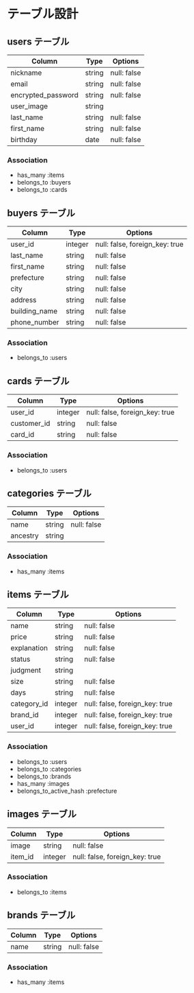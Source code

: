 # テーブル設計

## users テーブル

| Column             | Type   | Options     |
| ------------------ | ------ | ----------- |
| nickname           | string | null: false |
| email              | string | null: false |
| encrypted_password | string | null: false |
| user_image         | string |             |
| last_name          | string | null: false |
| first_name         | string | null: false |
| birthday           | date   | null: false |

### Association
- has_many :items
- belongs_to :buyers
- belongs_to :cards


## buyers テーブル

| Column        | Type    | Options                        |
| ------------- | ------- | ------------------------------ |
| user_id       | integer | null: false, foreign_key: true |
| last_name     | string  | null: false                    |
| first_name    | string  | null: false                    |
| prefecture    | string  | null: false                    |
| city          | string  | null: false                    |
| address       | string  | null: false                    |
| building_name | string  | null: false                    |
| phone_number  | string  | null: false                    |

### Association
- belongs_to :users


## cards テーブル

| Column      | Type    | Options                        |
| ----------- | ------- | ------------------------------ |
| user_id     | integer | null: false, foreign_key: true |
| customer_id | string  | null: false                    |
| card_id     | string  | null: false                    |

### Association
- belongs_to :users


## categories テーブル

| Column   | Type   | Options     |
| -------- | ------ | ----------- |
| name     | string | null: false |
| ancestry | string |             |

### Association
- has_many :items


## items テーブル

| Column      | Type    | Options                        |
| ----------- | ------- | ------------------------------ |
| name        | string  | null: false                    |
| price       | string  | null: false                    |
| explanation | string  | null: false                    |
| status      | string  | null: false                    |
| judgment    | string  |                                |
| size        | string  | null: false                    |
| days        | string  | null: false                    |
| category_id | integer | null: false, foreign_key: true |
| brand_id    | integer | null: false, foreign_key: true |
| user_id     | integer | null: false, foreign_key: true |

### Association
- belongs_to :users
- belongs_to :categories
- belongs_to :brands
- has_many :images
- belongs_to_active_hash :prefecture

## images テーブル

| Column  | Type    | Options                        |
| ------- | ------- | ------------------------------ |
| image   | string  | null: false                    |
| item_id | integer | null: false, foreign_key: true |

### Association
- belongs_to :items


## brands テーブル

| Column | Type   | Options     |
| ------ | ------ | ----------- |
| name   | string | null: false |

### Association
- has_many :items
